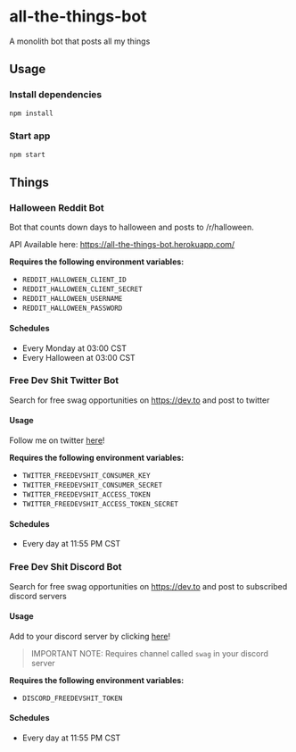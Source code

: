 # all-the-things-bot

A monolith bot that posts all my things

## Usage

### Install dependencies

```bash
npm install
```

### Start app

```bash
npm start
```

## Things

### Halloween Reddit Bot

Bot that counts down days to halloween and posts to /r/halloween.

API Available here: https://all-the-things-bot.herokuapp.com/

**Requires the following environment variables:**

- `REDDIT_HALLOWEEN_CLIENT_ID`
- `REDDIT_HALLOWEEN_CLIENT_SECRET`
- `REDDIT_HALLOWEEN_USERNAME`
- `REDDIT_HALLOWEEN_PASSWORD`

#### Schedules

- Every Monday at 03:00 CST
- Every Halloween at 03:00 CST

### Free Dev Shit Twitter Bot

Search for free swag opportunities on https://dev.to and post to twitter

#### Usage

Follow me on twitter [here](https://twitter.com/FreeDevShitBot)!

**Requires the following environment variables:**

- `TWITTER_FREEDEVSHIT_CONSUMER_KEY`
- `TWITTER_FREEDEVSHIT_CONSUMER_SECRET`
- `TWITTER_FREEDEVSHIT_ACCESS_TOKEN`
- `TWITTER_FREEDEVSHIT_ACCESS_TOKEN_SECRET`

#### Schedules

- Every day at 11:55 PM CST

### Free Dev Shit Discord Bot

Search for free swag opportunities on https://dev.to and post to subscribed discord servers

#### Usage

Add to your discord server by clicking [here](https://discord.com/oauth2/authorize?scope=bot&client_id=800447160340447322)!

> IMPORTANT NOTE: Requires channel called `swag` in your discord server

**Requires the following environment variables:**

- `DISCORD_FREEDEVSHIT_TOKEN`

#### Schedules

- Every day at 11:55 PM CST
